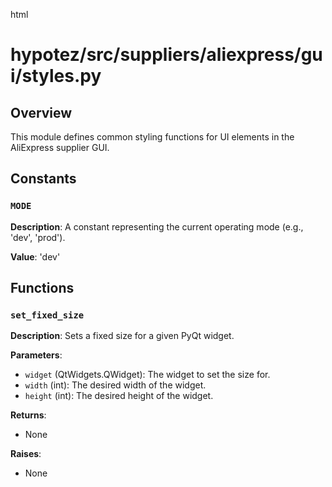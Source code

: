 html
<h1>hypotez/src/suppliers/aliexpress/gui/styles.py</h1>

<h2>Overview</h2>
<p>This module defines common styling functions for UI elements in the AliExpress supplier GUI.</p>

<h2>Constants</h2>

<h3><code>MODE</code></h3>

<p><strong>Description</strong>:  A constant representing the current operating mode (e.g., 'dev', 'prod').</p>
<p><strong>Value</strong>: 'dev'</p>


<h2>Functions</h2>

<h3><code>set_fixed_size</code></h3>

<p><strong>Description</strong>: Sets a fixed size for a given PyQt widget.</p>

<p><strong>Parameters</strong>:</p>
<ul>
  <li><code>widget</code> (QtWidgets.QWidget): The widget to set the size for.</li>
  <li><code>width</code> (int): The desired width of the widget.</li>
  <li><code>height</code> (int): The desired height of the widget.</li>
</ul>

<p><strong>Returns</strong>:</p>
<ul>
  <li>None</li>
</ul>

<p><strong>Raises</strong>:</p>
<ul>
    <li>None</li>
</ul>